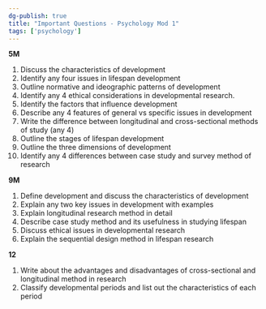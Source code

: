 ```yaml
---
dg-publish: true
title: "Important Questions - Psychology Mod 1"
tags: ['psychology']
---
```


**5M**
1. Discuss the characteristics of development
2. Identify any four issues in lifespan development 
3. Outline normative and ideographic patterns of development 
4. Identify any 4 ethical considerations in developmental research. 
5. Identify the factors that influence development 
6. Describe any 4 features of general vs specific issues in development 
7. Write the difference between longitudinal and cross-sectional methods of study (any 4)
8. Outline the stages of lifespan development 
9. Outline the three dimensions of development 
10. Identify any 4 differences between case study and survey method of research 

**9M**
1. Define development and discuss the characteristics of development 
2. Explain any two key issues in development with examples
3. Explain longitudinal research method in detail 
4. Describe case study method and its usefulness in studying lifespan 
5. Discuss ethical issues in developmental research 
6. Explain the sequential design method in lifespan research 

**12**
1. Write about the advantages and disadvantages of cross-sectional and longitudinal method in research
2. Classify developmental periods and list out the characteristics of each period 
